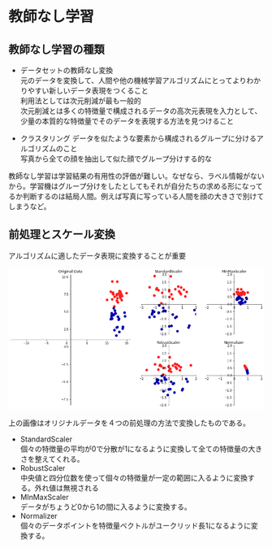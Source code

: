 # 教師なし学習

## 教師なし学習の種類
- データセットの教師なし変換  
元のデータを変換して、人間や他の機械学習アルゴリズムにとってよりわかりやすい新しいデータ表現をつくること  
利用法としては次元削減が最も一般的  
次元削減とは多くの特徴量で構成されるデータの高次元表現を入力として、少量の本質的な特徴量でそのデータを表現する方法を見つけること 

- クラスタリング
データを似たような要素から構成されるグループに分けるアルゴリズムのこと  
写真から全ての顔を抽出して似た顔でグループ分けする的な  
  
教師なし学習は学習結果の有用性の評価が難しい。なぜなら、ラベル情報がないから。学習機はグループ分けをしたとしてもそれが自分たちの求める形になってるか判断するのは結局人間。例えば写真に写っている人間を顔の大きさで別けてしまうなど。

## 前処理とスケール変換
アルゴリズムに適したデータ表現に変換することが重要  

![Scaling](Scaling.png)

上の画像はオリジナルデータを４つの前処理の方法で変換したものである。  

- StandardScaler  
個々の特徴量の平均が0で分散が1になるように変換して全ての特徴量の大きさを整えてくれる。
- RobustScaler  
中央値と四分位数を使って個々の特徴量が一定の範囲に入るように変換する。外れ値は無視される
- MInMaxScaler  
データがちょうど0から1の間に入るように変換する。
- Normalizer  
個々のデータポイントを特徴量ベクトルがユークリッド長1になるように変換する。